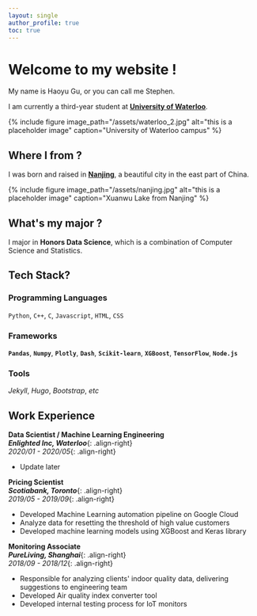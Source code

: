 ```yaml
---
layout: single
author_profile: true
toc: true
---
```


# Welcome to my website !

My name is Haoyu Gu, or you can call me Stephen.  
  
I am currently a third-year student at **[University of Waterloo](https://uwaterloo.ca)**.
  
{% include figure image_path="/assets/waterloo_2.jpg" alt="this is a placeholder image" caption="University of Waterloo campus" %}

## Where I from ?

I was born and raised in **[Nanjing](https://en.wikipedia.org/wiki/Nanjing)**, a beautiful city in the east part of China.
  
{% include figure image_path="/assets/nanjing.jpg" alt="this is a placeholder image" caption="Xuanwu Lake from Nanjing" %}

## What's my major ?

I major in **Honors Data Science**, which is a combination of Computer Science and Statistics.

## Tech Stack?

### Programming Languages

`Python`, `C++`, `C`, `Javascript`, `HTML`, `CSS`

### Frameworks

**`Pandas`**, **`Numpy`**, **`Plotly`**, **`Dash`**, **`Scikit-learn`**, **`XGBoost`**, **`TensorFlow`**, **`Node.js`**

### Tools

_Jekyll_, _Hugo_, _Bootstrap_, _etc_

## Work Experience

**Data Scientist / Machine Learning Engineering**  
**_Enlighted Inc, Waterloo_**{: .align-right}  
_2020/01 - 2020/05_{: .align-right}  
* Update later


**Pricing Scientist**  
**_Scotiabank, Toronto_**{: .align-right}  
_2019/05 - 2019/09_{: .align-right}  
* Developed Machine Learning automation pipeline on Google Cloud
* Analyze data for resetting the threshold of high value customers
* Developed machine learning models using XGBoost and Keras library


**Monitoring Associate**  
**_PureLiving, Shanghai_**{: .align-right}  
_2018/09 - 2018/12_{: .align-right}  
  
  
* Responsible for analyzing clients' indoor quality data, delivering
  suggestions to engineering team
* Developed Air quality index converter tool
* Developed internal testing process for IoT monitors